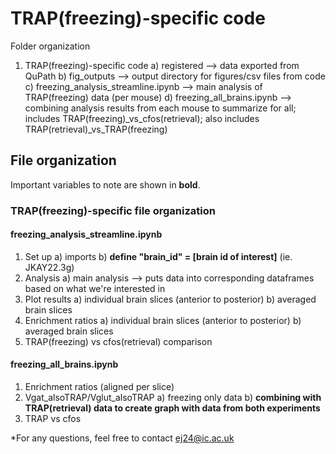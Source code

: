 # TRAP(freezing)-specific code

Folder organization

1) TRAP(freezing)-specific code
	a) registered --> data exported from QuPath
	b) fig_outputs --> output directory for figures/csv files from code
	c) freezing_analysis_streamline.ipynb --> main analysis of TRAP(freezing) data	 (per mouse)
	d) freezing_all_brains.ipynb --> combining analysis results from each mouse to summarize for all; includes TRAP(freezing)_vs_cfos(retrieval); also includes TRAP(retrieval)_vs_TRAP(freezing)

## File organization

Important variables to note are shown in **bold**. 

### TRAP(freezing)-specific file organization

#### freezing_analysis_streamline.ipynb

1) Set up 
	a) imports
	b) **define "brain_id" =  [brain id of interest]** (ie. JKAY22.3g)
2) Analysis
	a) main analysis --> puts data into corresponding dataframes based on what we're interested in
3) Plot results
	a) individual brain slices (anterior to posterior)
	b) averaged brain slices
4) Enrichment ratios
	a) individual brain slices (anterior to posterior)
	b) averaged brain slices
5) TRAP(freezing) vs cfos(retrieval) comparison

#### freezing_all_brains.ipynb

1) Enrichment ratios (aligned per slice)
2) Vgat_alsoTRAP/Vglut_alsoTRAP
	a) freezing only data
	b) **combining with TRAP(retrieval) data to create graph with data from both experiments**
3) TRAP vs cfos 

*For any questions, feel free to contact ej24@ic.ac.uk
	